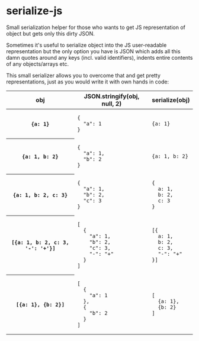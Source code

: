 serialize-js
============

Small serialization helper for those who wants to get JS representation of object but gets only this dirty JSON.

Sometimes it's useful to serialize object into the JS user-readable representation but the only option you have is JSON which adds all this damn quotes around any keys (incl. valid identifiers), indents entire contents of any objects/arrays etc.

This small serializer allows you to overcome that and get pretty representations, just as you would write it with own hands in code:

<table>
<thead>
<tr><th>obj</th><th>JSON.stringify(obj, null, 2)</th><th>serialize(obj)</th></tr>
</thead>
<tbody>

<tr><th><pre><code>{a: 1}</code></pre></th><td><pre><code>{
  "a": 1
}</code></pre></td><td><pre><code>{a: 1}</code></pre></td></tr>

<tr><th><pre><code>{a: 1, b: 2}</code></pre></th><td><pre><code>{
  "a": 1,
  "b": 2
}</code></pre></td><td><pre><code>{a: 1, b: 2}</code></pre></td></tr>

<tr><th><pre><code>{a: 1, b: 2, c: 3}</code></pre></th><td><pre><code>{
  "a": 1,
  "b": 2,
  "c": 3
}</code></pre></td><td><pre><code>{
  a: 1,
  b: 2,
  c: 3
}</code></pre></td></tr>

<tr><th><pre><code>[{a: 1, b: 2, c: 3, '-': '+'}]</code></pre></th><td><pre><code>[
  {
    "a": 1,
    "b": 2,
    "c": 3,
    "-": "+"
  }
]</code></pre></td><td><pre><code>[{
  a: 1,
  b: 2,
  c: 3,
  "-": "+"
}]</code></pre></td></tr>

<tr><th><pre><code>[{a: 1}, {b: 2}]</code></pre></th><td><pre><code>[
  {
    "a": 1
  },
  {
    "b": 2
  }
]</code></pre></td><td><pre><code>[
  {a: 1},
  {b: 2}
]</code></pre></td></tr> 

</tbody>
</table>
